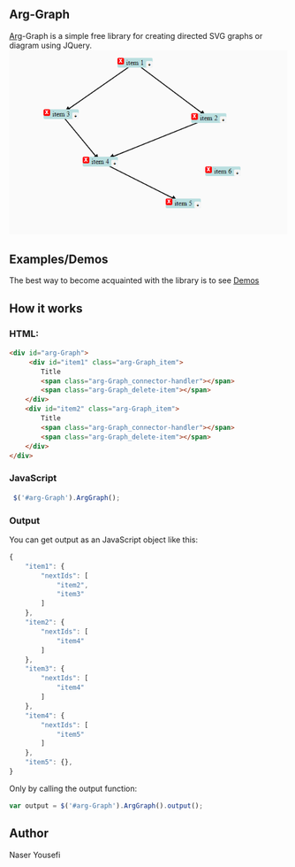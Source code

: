 ## Arg-Graph

[Arg](https://en.wikipedia.org/wiki/Arg_e_Bam)-Graph is a simple free library for creating directed SVG graphs or diagram using JQuery.
![Directed Javascript graph](https://github.com/n-yousefi/Arg-Graph/blob/master/demo.png)
## Examples/Demos
The best way to become acquainted with the library is to see [Demos](https://n-yousefi.github.io/Arg-Graph/Demo/Example1.html)

## How it works
### HTML:
```html
<div id="arg-Graph">
     <div id="item1" class="arg-Graph_item">
        Title
        <span class="arg-Graph_connector-handler"></span>
        <span class="arg-Graph_delete-item"></span>
    </div>
    <div id="item2" class="arg-Graph_item">
        Title
        <span class="arg-Graph_connector-handler"></span>
        <span class="arg-Graph_delete-item"></span>
    </div>
</div>
```
### JavaScript
```javascript
 $('#arg-Graph').ArgGraph();
```

### Output
You can get output as an JavaScript object like this:
```javascript
{
    "item1": {
        "nextIds": [
            "item2",
            "item3"
        ]
    },
    "item2": {
        "nextIds": [
            "item4"
        ]
    },
    "item3": {
        "nextIds": [
            "item4"
        ]
    },
    "item4": {
        "nextIds": [
            "item5"
        ]
    },
    "item5": {},
}
```
Only by calling the output function:
```javascript
var output = $('#arg-Graph').ArgGraph().output();
```


## Author
Naser Yousefi
     
